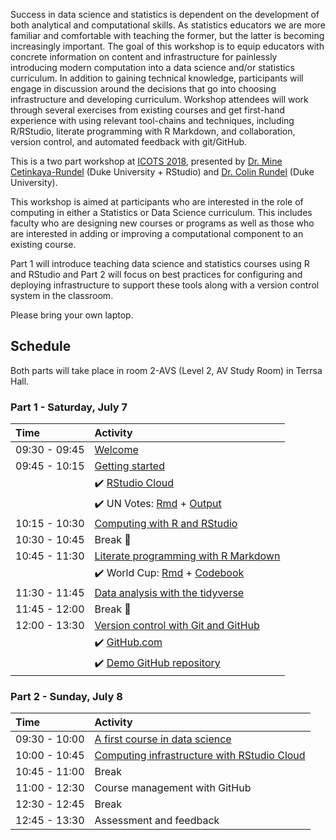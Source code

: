 Success in data science and statistics is dependent on the development of both 
analytical and computational skills. As statistics educators we are more familiar 
and comfortable with teaching the former, but the latter is becoming increasingly 
important. The goal of this workshop is to equip educators with concrete 
information on content and infrastructure for painlessly introducing modern 
computation into a data science and/or statistics curriculum. In addition to 
gaining technical knowledge, participants will engage in discussion around the 
decisions that go into choosing infrastructure and developing curriculum. Workshop 
attendees will work through several exercises from existing courses and get 
first-hand experience with using relevant tool-chains and techniques, including 
R/RStudio, literate programming with R Markdown, and collaboration, version 
control, and automated feedback with git/GitHub.

This is a two part workshop at [ICOTS 2018](https://icots.info/10/), presented by [Dr. Mine Cetinkaya-Rundel](https://www2.stat.duke.edu/~mc301) (Duke University + RStudio) 
and [Dr. Colin Rundel](https://www2.stat.duke.edu/~cr173/) (Duke University).

This workshop is aimed at participants who are interested in the role of 
computing in either a Statistics or Data Science curriculum. This includes 
faculty who are designing new courses or programs as well as those who are 
interested in adding or improving a computational component to an existing course.

Part 1 will introduce teaching data science and statistics courses using R and 
RStudio and Part 2 will focus on best practices for configuring and deploying 
infrastructure to support these tools along with a version control system in 
the classroom.

Please bring your own laptop.

## Schedule

Both parts will take place in room 2-AVS (Level 2, AV Study Room) in Terrsa Hall.

### Part 1 - Saturday, July 7

| Time          | Activity                                                    |
|:--------------|:------------------------------------------------------------|
| 09:30 - 09:45 | [Welcome](https://htmlpreview.github.io/?https://github.com/mine-cetinkaya-rundel/teach-data-sci-icots2018/blob/master/01-00-welcome/01-00-welcome.html) |
| 09:45 - 10:15 | [Getting started](https://htmlpreview.github.io/?https://github.com/mine-cetinkaya-rundel/teach-data-sci-icots2018/blob/master/01-01-start/01-01-start.html)                                                  |
|               | :heavy_check_mark: [RStudio Cloud](http://bit.ly/teach-data-sci-rscloud) |
|               | :heavy_check_mark: UN Votes: [Rmd](https://github.com/mine-cetinkaya-rundel/teach-data-sci-icots2018/blob/master/01-01-start/unvotes.Rmd) + [Output](https://htmlpreview.github.io/?https://github.com/mine-cetinkaya-rundel/teach-data-sci-icots2018/blob/master/01-01-start/unvotes.html)                        |
| 10:15 - 10:30 | [Computing with R and RStudio](https://htmlpreview.github.io/?https://github.com/mine-cetinkaya-rundel/teach-data-sci-icots2018/blob/master/01-02-r-rstudio/01-02-r-rstudio.html)           |
| 10:30 - 10:45 | Break :tea:                                                 |
| 10:45 - 11:30 | [Literate programming with R Markdown](https://htmlpreview.github.io/?https://github.com/mine-cetinkaya-rundel/teach-data-sci-icots2018/blob/master/01-03-rmarkdown/01-03-rmarkdown.html)          |
|               | :heavy_check_mark: World Cup: [Rmd](https://github.com/mine-cetinkaya-rundel/teach-data-sci-icots2018/blob/master/01-03-rmarkdown/world-cup-goals.Rmd) + [Codebook](https://github.com/mine-cetinkaya-rundel/teach-data-sci-icots2018/blob/master/01-03-rmarkdown/data/README.md)                                               |
| 11:30 - 11:45 | [Data analysis with the tidyverse](https://htmlpreview.github.io/?https://github.com/mine-cetinkaya-rundel/teach-data-sci-icots2018/blob/master/01-04-tidyverse/01-04-tidyverse.html)         |
| 11:45 - 12:00 | Break :tea:                                                 |
| 12:00 - 13:30 | [Version control with Git and GitHub](https://htmlpreview.github.io/?https://github.com/mine-cetinkaya-rundel/teach-data-sci-icots2018/blob/master/01-05-git/01-05-git.html)                        |
|               | :heavy_check_mark: [GitHub.com](https://github.com/) |
|               | :heavy_check_mark: [Demo GitHub repository](https://github.com/mine-cetinkaya-rundel/teach-data-sci-icots2018-demo) |

### Part 2 - Sunday, July 8

| Time          | Activity                                |
|:--------------|:----------------------------------------|
| 09:30 - 10:00 | [A first course in data science](https://github.com/mine-cetinkaya-rundel/teach-data-sci-icots2018/blob/master/02-01-intro-ds/02-01-intro-ds.pdf)                   |
| 10:00 - 10:45 | [Computing infrastructure with RStudio Cloud](https://github.com/mine-cetinkaya-rundel/teach-data-sci-icots2018/blob/master/02-02-rscloud/02-02-rscloud.pdf)                       |
| 10:45 - 11:00 | Break                                   |
| 11:00 - 12:30 | Course management with GitHub           |
| 12:30 - 12:45 | Break                                   |
| 12:45 - 13:30 | Assessment and feedback                 |
